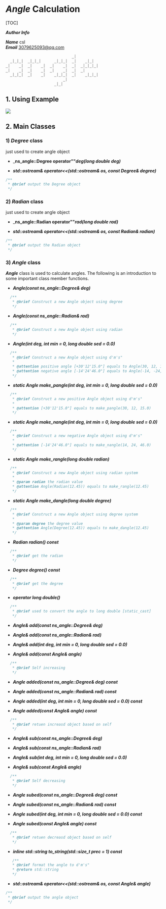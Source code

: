 # ___Angle___ Calculation

[TOC]

___Author Info___

___Name___  csl  
___Email___ 3079625093@qq.com

```cpp
                              _|            
  _|_|_|  _|_|_|      _|_|_|  _|    _|_|    
_|    _|  _|    _|  _|    _|  _|  _|_|_|_|  
_|    _|  _|    _|  _|    _|  _|  _|        
  _|_|_|  _|    _|    _|_|_|  _|    _|_|_|  
                          _|                
                      _|_|                 
```

## 1. Using Example

<img src="./docs/code.png">

## 2. Main Classes

### 1) ___Degree___ class



just used to create angle object

+ ___ns_angle::Degree operator""_deg(long double deg)___

+ ___std::ostream& operator<<(std::ostream& os, const Degree& degree)___
```cpp
/**
 * @brief output the Degree object
 */
```
### 2) ___Radian___ class

just used to create angle object

+ ___ns_angle::Radian operator""_rad(long double rad)___

+ ___std::ostream& operator<<(std::ostream& os, const Radian& radian)___
```cpp
/**
 * @brief output the Radian object
 */
```

### 3) ___Angle___ class

___Angle___ class is used to calculate angles. The following is an introduction to some important class member functions.  

+ ___Angle(const ns_angle::Degree& deg)___
```cpp
  /**
   * @brief Construct a new Angle object using degree
   */
```
+ ___Angle(const ns_angle::Radian& rad)___
```cpp
  /**
   * @brief Construct a new Angle object using radian
   */
```
+ ___Angle(int deg, int min = 0, long double sed = 0.0)___
```cpp
  /**
   * @brief Construct a new Angle object using d'm's"
   *
   * @attention positive angle [+30'12'15.0"] equals to Angle(30, 12, 15.0)
   * @attention negative angle [-14'24'46.0"] equals to Angle(-14, -24, -46.0)
   */
```
+ ___static Angle make_pangle(int deg, int min = 0, long double sed = 0.0)___
```cpp
  /**
   * @brief Construct a new positive Angle object using d'm's"
   *
   * @attention [+30'12'15.0"] equals to make_pangle(30, 12, 15.0)
   */
```
+ ___static Angle make_nangle(int deg, int min = 0, long double sed = 0.0)___
```cpp
  /**
   * @brief Construct a new negative Angle object using d'm's"
   *
   * @attention [-14'24'46.0"] equals to make_nangle(14, 24, 46.0)
   */
```
+ ___static Angle make_rangle(long double radian)___
```cpp
  /**
   * @brief Construct a new Angle object using radian system
   *
   * @param radian the radian value
   * @attention Angle(Radian(12.45)) equals to make_rangle(12.45)
   */
```
+ ___static Angle make_dangle(long double degree)___
```cpp
  /**
   * @brief Construct a new Angle object using degree system
   *
   * @param degree the degree value
   * @attention Angle(Degree(12.45)) equals to make_dangle(12.45)
   */
```
+ ___Radian radian() const___
```cpp
  /**
   * @brief get the radian
   */
```
+ ___Degree degree() const___
```cpp
  /**
   * @brief get the degree
   */
```
+ ___operator long double()___
```cpp
  /**
   * @brief used to convert the angle to long double [static_cast]
   */
```

+ ___Angle& add(const ns_angle::Degree& deg)___

+ ___Angle& add(const ns_angle::Radian& rad)___

+ ___Angle& add(int deg, int min = 0, long double sed = 0.0)___

+ ___Angle& add(const Angle& angle)___
```cpp
  /**
   * @brief Self increasing
   */
```

+ ___Angle added(const ns_angle::Degree& deg) const___

+ ___Angle added(const ns_angle::Radian& rad) const___

+ ___Angle added(int deg, int min = 0, long double sed = 0.0) const___

+ ___Angle added(const Angle& angle) const___

```cpp
  /**
   * @brief retuen increasd object based on self
   */
```

+ ___Angle& sub(const ns_angle::Degree& deg)___

+ ___Angle& sub(const ns_angle::Radian& rad)___

+ ___Angle& sub(int deg, int min = 0, long double sed = 0.0)___

+ ___Angle& sub(const Angle& angle)___

```cpp
  /**
   * @brief Self decreasing
   */
```

+ ___Angle subed(const ns_angle::Degree& deg) const___

+ ___Angle subed(const ns_angle::Radian& rad) const___

+ ___Angle subed(int deg, int min = 0, long double sed = 0.0) const___

+ ___Angle subed(const Angle& angle) const___

```cpp
  /**
   * @brief retuen decreasd object based on self
   */
```

+ ___inline std::string to_string(std::size_t prec = 1) const___
```cpp
   /**
   * @brief format the angle to d'm's"
   * @return std::string
   */
```

+ ___std::ostream& operator<<(std::ostream& os, const Angle& angle)___
```cpp
/**
 * @brief output the angle object
 */
```
